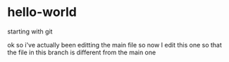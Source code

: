 # hello-world
starting with git

ok so i've actually been editting the main file so now I edit this one so that the file in this branch is different from the main one
